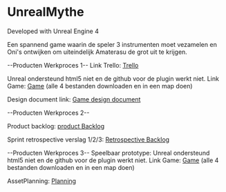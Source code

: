 # UnrealMythe

Developed with Unreal Engine 4

Een spannend game waarin de speler 3 instrumenten moet vezamelen en Oni's ontwijken om uiteindelijk Amaterasu de grot uit te krijgen.


--Producten Werkproces 1--
Link Trello: [Trello](https://trello.com/b/9YZlOWnz/mythe-amaterasu)


Unreal ondersteund html5 niet en de github voor de plugin werkt niet.
Link Game: [Game](https://drive.google.com/drive/folders/189jHZMSPYo0PoImVyiv6agShLnfIQWrq?usp=sharing) (alle 4 bestanden downloaden en in een map doen)


Design document link: [Game design document](https://drive.google.com/drive/folders/1TtqpW9qKnJwS5fxDwMXWzS3f6aB3KFF_?usp=sharing)



--Producten Werkproces 2--

Product backlog: [product Backlog](https://trello.com/b/9YZlOWnz/mythe-amaterasu)


Sprint retrospective verslag 1/2/3: [Retrospective Backlog](https://teams.microsoft.com/l/file/78DE9AF1-BF63-44B5-A701-791F6BFD9D67?tenantId=8e600f92-30df-4667-b7c0-3f2595f3f12b&fileType=pdf&objectUrl=https%3A%2F%2Fmediacollegeamsterdam.sharepoint.com%2Fteams%2FMytheGDGA2021-Team9%2FGedeelde%20documenten%2FTeam%209%2Fingeleverd%2FRetrospective_Sprint1_2_3.pdf&baseUrl=https%3A%2F%2Fmediacollegeamsterdam.sharepoint.com%2Fteams%2FMytheGDGA2021-Team9&serviceName=teams&threadId=19:92d37cd960784b8d816b9146a3e3aab5@thread.tacv2&groupId=d187bbaa-116e-4ac5-8d7f-a463d72bc41c)



--Producten Werkproces 3--
Speelbaar prototype: Unreal ondersteund html5 niet en de github voor de plugin werkt niet.
Link Game: [Game](https://drive.google.com/drive/folders/189jHZMSPYo0PoImVyiv6agShLnfIQWrq?usp=sharing)
(alle 4 bestanden downloaden en in een map doen)


AssetPlanning: [Planning](https://cdn.discordapp.com/attachments/841215539321634847/842014437586370570/04-Planning_Mythe_2021.pdf)
